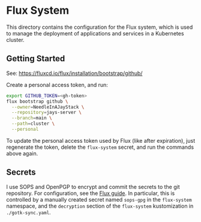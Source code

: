 # Flux System
This directory contains the configuration for the Flux system, which is used to manage the deployment of applications and services in a Kubernetes cluster.

## Getting Started

See: https://fluxcd.io/flux/installation/bootstrap/github/

Create a personal access token, and run:

```bash
export GITHUB_TOKEN=<gh-token>
flux bootstrap github \
  --owner=NeedleInAJayStack \
  --repository=jays-server \
  --branch=main \
  --path=cluster \
  --personal
```

To update the personal access token used by Flux (like after expiration), just regenerate the token, delete the `flux-system` secret, and run the commands above again.

## Secrets

I use SOPS and OpenPGP to encrypt and commit the secrets to the git repository. For configuration, see the [Flux guide](https://fluxcd.io/flux/guides/mozilla-sops/). In particular, this is controlled by a manually created secret named `sops-gpg` in the `flux-system` namespace, and the `decryption` section of the `flux-system` kustomization in `./gotk-sync.yaml`.
